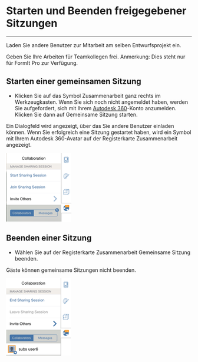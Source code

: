 

# Starten und Beenden freigegebener Sitzungen

---

Laden Sie andere Benutzer zur Mitarbeit am selben Entwurfsprojekt ein.

Geben Sie Ihre Arbeiten für Teamkollegen frei. Anmerkung: Dies steht nur für FormIt Pro zur Verfügung.

## Starten einer gemeinsamen Sitzung

* Klicken Sie auf das Symbol Zusammenarbeit ganz rechts im Werkzeugkasten. Wenn Sie sich noch nicht angemeldet haben, werden Sie aufgefordert, sich mit Ihrem [Autodesk 360](https://360.autodesk.com)-Konto anzumelden. Klicken Sie dann auf Gemeinsame Sitzung starten.

Ein Dialogfeld wird angezeigt, über das Sie andere Benutzer einladen können. Wenn Sie erfolgreich eine Sitzung gestartet haben, wird ein Symbol mit Ihrem Autodesk 360-Avatar auf der Registerkarte Zusammenarbeit angezeigt.

![](Images/GUID-9FF2766E-6559-462C-8EA2-BE633BC05719-low.png)

## Beenden einer Sitzung

* Wählen Sie auf der Registerkarte Zusammenarbeit Gemeinsame Sitzung beenden.

Gäste können gemeinsame Sitzungen nicht beenden.

![](Images/GUID-0DCB0BBE-5849-4259-B157-38B044C7FCA7-low.png)

